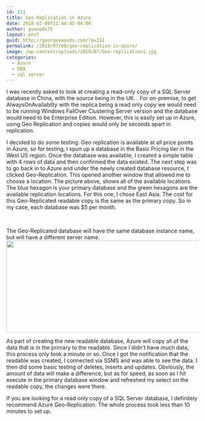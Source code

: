 ```yaml
---
id: 211
title: Geo-Replication in Azure
date: 2018-07-09T12:44:45-04:00
author: gvwoods75
layout: post
guid: http://georgevwoods.com/?p=211
permalink: /2018/07/09/geo-replication-in-azure/
image: /wp-content/uploads/2018/07/Geo-replication1.jpg
categories:
  - Azure
  - DBA
  - sql server
---
```

I was recently asked to look at creating a read-only copy of a SQL Server database in China, with the source being in the UK. . For on-premise, to get AlwaysOnAvailabilty with the replica being a read only copy we would need to be running Windows FailOver Clustering Server version and the database would need to be Enterprise Edition. However, this is easily set up in Azure, using Geo Replication and copies would only be seconds apart in replication.

I decided to do some testing. Geo replication is available at all price points in Azure, so for testing, I spun up a database in the Basic Pricing tier in the West US region. Once the database was available, I created a simple table with 4 rows of data and then confirmed the data existed. The next step was to go back in to Azure and under the newly created database resource, I clicked Geo-Replication. This opened another window that allowed me to choose a location. The picture above, shows all of the available locations. The blue hexagon is your primary database and the green hexagons are the available replication locations. For this one, I chose East Asia. The cost for this Geo-Replicated readable copy is the same as the primary copy. So in my case, each database was $5 per month.

&nbsp;

The Geo-Replicated database will have the same database instance name, but will have a different server name.  
<img loading="lazy" class="alignnone size-full wp-image-214" src="http://georgevwoods.com/wp-content/uploads/2018/07/Geo-replication2.jpg" alt="" width="913" height="241" srcset="http://georgevwoods.com/wp-content/uploads/2018/07/Geo-replication2.jpg 913w, http://georgevwoods.com/wp-content/uploads/2018/07/Geo-replication2-300x79.jpg 300w, http://georgevwoods.com/wp-content/uploads/2018/07/Geo-replication2-768x203.jpg 768w" sizes="(max-width: 913px) 100vw, 913px" /> 

As part of creating the new readable database, Azure will copy all of the data that is in the primary to the readable. Since I didn&#8217;t have much data, this process only took a minute or so. Once I got the notification that the readable was created, I connected via SSMS and was able to see the data. I then did some basic testing of deletes, inserts and updates. Obviously, the amount of data will make a difference, but as for speed, as soon as I hit execute in the primary database window and refreshed my select on the readable copy, the changes were there.

If you are looking for a read only copy of a SQL Server database, I definitely recommend Azure Geo-Replication. The whole process took less than 10 minutes to set up.

&nbsp;

&nbsp;